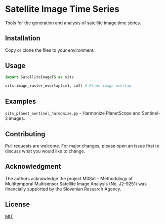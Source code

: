 # Satellite Image Time Series

Tools for the generation and analysis of satellite image time series.

## Installation

Copy or clone the files to your environment.

## Usage

```python
import SatelliteImageTS as sits

sits.image_raster_overlap(im1, im2) # Finds image overlap
```
## Examples

`sits_planet_sentinel_harmonize.py` - Harmonize PlanetScope and Sentinel-2 images.

## Contributing
Pull requests are welcome. For major changes, please open an issue first to discuss what you would like to change.

## Acknowledgment

The authors acknowledge the project M3Sat – Methodology of Multitemporal Multisensor Satellite Image Analysis (No. J2-9251) was financially supported by the Slovenian Research Agency.

## License
[MIT](https://choosealicense.com/licenses/mit/)